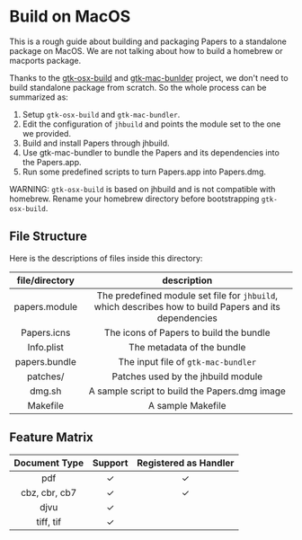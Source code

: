 # Build on MacOS

This is a rough guide about building and packaging Papers to a standalone package on MacOS. We are not talking about how to build a homebrew or macports package.

Thanks to the [gtk-osx-build](https://gitlab.gnome.org/GNOME/gtk-osx) and [gtk-mac-bunlder](https://gitlab.gnome.org/GNOME/gtk-mac-bundler) project, we don't need to build standalone package from scratch. So the whole process can be summarized as:

1. Setup `gtk-osx-build` and `gtk-mac-bundler`.
2. Edit the configuration of `jhbuild` and points the module set to the one we provided.
3. Build and install Papers through jhbuild.
4. Use gtk-mac-bundler to bundle the Papers and its dependencies into the Papers.app.
5. Run some predefined scripts to turn Papers.app into Papers.dmg.

WARNING: `gtk-osx-build` is based on jhbuild and is not compatible with homebrew. Rename your homebrew directory before bootstrapping `gtk-osx-build`.

## File Structure

Here is the descriptions of files inside this directory:

| file/directory |                         description                          |
| :------------: | :----------------------------------------------------------: |
| papers.module  | The predefined module set file for `jhbuild`, which describes how to build Papers and its dependencies |
|  Papers.icns   |           The icons of Papers to build the bundle            |
|   Info.plist   |                  The metadata of the bundle                  |
| papers.bundle  |             The input file of `gtk-mac-bundler`              |
|    patches/    |              Patches used by the jhbuild module              |
|     dmg.sh     |        A sample script to build the Papers.dmg image         |
|    Makefile    |                      A sample Makefile                       |

## Feature Matrix

| Document Type | Support | Registered as Handler |
| :-----------: | :-----: | :-------------------: |
|      pdf      |    ✓    |           ✓           |
| cbz, cbr, cb7 |    ✓    |           ✓           |
|     djvu      |    ✓    |                       |
|   tiff, tif   |    ✓    |                       |
